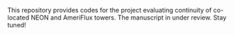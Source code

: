 This repository provides codes for the project evaluating continuity of co-located NEON and AmeriFlux towers. The manuscript in under review. Stay tuned!


